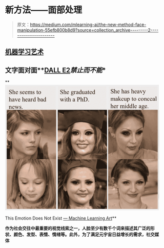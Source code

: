 # 新方法——面部处理

> 原文：<https://medium.com/mlearning-ai/the-new-method-face-manipulation-55efb800b8d9?source=collection_archive---------2----------------------->

## [机器学习艺术](https://mlearning.substack.com)

## **文字面对面****[DALL E**2**](https://mlearning.substack.com/p/a-good-alternative-to-dalle-2-that?r=z7zu8&s=w&utm_campaign=post&utm_medium=web)*禁止而不能**

**[![](img/9d414a1f6711359edacb4a455f3c6666.png)](https://mlearning.substack.com/p/a-good-alternative-to-dalle-2-that?r=z7zu8&s=w&utm_campaign=post&utm_medium=web)

This Emotion Does Not Exist [— Machine Learning Art](https://mlearning.substack.com/p/a-good-alternative-to-dalle-2-that?r=z7zu8&s=w&utm_campaign=post&utm_medium=web)** 

**作为社会交往中最重要的视觉线索之一，人脸至少有数千个词来描述其广泛的形状、颜色、发型、表情、情绪等。此外，为了满足元宇宙日益增长的需求，社交媒体**